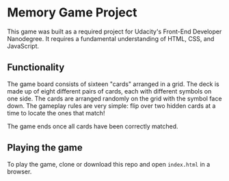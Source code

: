 # Memory Game Project
This game was built as a required project for Udacity's Front-End Developer Nanodegree. It requires a fundamental understanding of HTML, CSS, and JavaScript.

## Functionality

The game board consists of sixteen "cards" arranged in a grid. The deck is made up of eight different pairs of cards, each with different symbols on one side. The cards are arranged randomly on the grid with the symbol face down. The gameplay rules are very simple: flip over two hidden cards at a time to locate the ones that match!

The game ends once all cards have been correctly matched.

## Playing the game

To play the game, clone or download this repo and open `index.html` in a browser.

